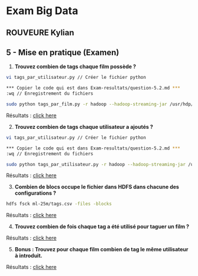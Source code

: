 # Exam Big Data
## ROUVEURE Kylian

## 5 - Mise en pratique (Examen)

1. **Trouvez combien de tags chaque film possède ?**

```bash
vi tags_par_utilisateur.py // Créer le fichier python

*** Copier le code qui est dans Exam-resultats/question-5.2.md ***
:wq // Enregistrement du fichiers

sudo python tags_par_film.py -r hadoop --hadoop-streaming-jar /usr/hdp/current/hadoop-mapreduce-client/hadoop-streaming.jar hdfs:///data/datasets/movies-2/tags.csv -o hdfs:///data/datasets/movies-2/tags_par_film
```

Résultats :
<a href="Exam-resultats/question-5.1.md" >click here</a>

2. **Trouvez combien de tags chaque utilisateur a ajoutés ?**

```bash
vi tags_par_utilisateur.py // Créer le fichier python

*** Copier le code qui est dans Exam-resultats/question-5.2.md ***
:wq // Enregistrement du fichiers

sudo python tags_par_utilisateur.py -r hadoop --hadoop-streaming-jar /usr/hdp/current/hadoop-mapreduce-client/hadoop-streaming.jar hdfs:///data/datasets/movies-2/tags.csv -o hdfs:///data/datasets/movies-2/tags_par_utilisateur
```

Résultats :
<a href="Exam-resultats/question-5.2.md" >click here</a>

3. **Combien de blocs occupe le fichier dans HDFS dans chacune des configurations ?**

```bash
hdfs fsck ml-25m/tags.csv -files -blocks
```

Résultats :
<a href="Exam-resultats/question-5.3.md" >click here</a>

4. **Trouvez combien de fois chaque tag a été utilisé pour taguer un film ?**

Résultats :
<a href="Exam-resultats/question-5.4.md" >click here</a>

5. **Bonus : Trouvez pour chaque film combien de tag le même utilisateur à introduit.**

Résultats :
<a href="Exam-resultats/question-5.bonus.md" >click here</a>

